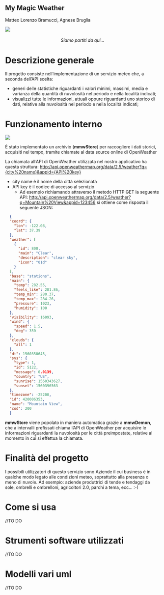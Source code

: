 ## My Magic Weather

Matteo Lorenzo Bramucci, Agnese Bruglia
<p>
  <img src="https://github.com/Matteo-Lorenzo/progetti/blob/main/banner.png?raw=true">
    <h6 align="center">
      Siamo partiti da qui...
    </h6>
  </img>
</p>

# Descrizione generale
Il progetto consiste nell’implementazione di un servizio meteo che, a seconda dell’API scelta:
- generi delle statistiche riguardanti i valori minimi, massimi, media e varianza della quantità di nuvolosità nel periodo e nella località indicati;
- visualizzi tutte le informazioni, attuali oppure riguardanti uno storico di dati, relative alla nuvolosità nel periodo e nella località indicati;

# Funzionamento interno
<p>
  <img src="https://github.com/Matteo-Lorenzo/progetti/blob/main/mymagicweather.jpg?raw=true"/>
</p>

È stato implementato un archivio (**mmwStore**) per raccogliere i dati storici, acquisiti nel tempo, tramite chiamate al data source online di OpenWeather

La chiamata all’API di OpenWeather utilizzata nel nostro applicativo ha questa struttura:
http://api.openweathermap.org/data/2.5/weather?q={city%20name}&appid={API%20key}
- city name è il nome della città selezionata
- API key è il codice di accesso al servizio
  - Ad esempio richiamando attraverso il metodo HTTP GET la seguente API:
http://api.openweathermap.org/data/2.5/weather?q=Mountain%20View&appid=123456
si ottiene come risposta il seguente JSON:
```json
  {
  "coord": {
    "lon": -122.08,
    "lat": 37.39
  },
  "weather": [
    {
      "id": 800,
      "main": "Clear",
      "description": "clear sky",
      "icon": "01d"
    }
  ],
  "base": "stations",
  "main": {
    "temp": 282.55,
    "feels_like": 281.86,
    "temp_min": 280.37,
    "temp_max": 284.26,
    "pressure": 1023,
    "humidity": 100
  },
  "visibility": 16093,
  "wind": {
    "speed": 1.5,
    "deg": 350
  },
  "clouds": {
    "all": 1
  },
  "dt": 1560350645,
  "sys": {
    "type": 1,
    "id": 5122,
    "message": 0.0139,
    "country": "US",
    "sunrise": 1560343627,
    "sunset": 1560396563
  },
  "timezone": -25200,
  "id": 420006353,
  "name": "Mountain View",
  "cod": 200
  }
```                      

**mmwStore** viene popolato in maniera automatica grazie a **mmwDemon**, che a intervalli prefissati chiama l’API di OpenWeather per acquisire le informazioni riguardanti la nuvolosità per le città preimpostate, relative al momento in cui si effettua la chiamata.

# Finalità del progetto
I possibili utilizzatori di questo servizio sono Aziende il cui business è in qualche modo legato alle condizioni meteo, soprattutto alla presenza o meno di nuvole.
Ad esempio: aziende produttrici di tende e tendaggi da sole, ombrelli e ombrelloni, agricoltori 2.0, parchi a tema, ecc... :-)

# Come si usa
//TO DO

# Strumenti software utilizzati
//TO DO

# Modelli vari uml
//TO DO
